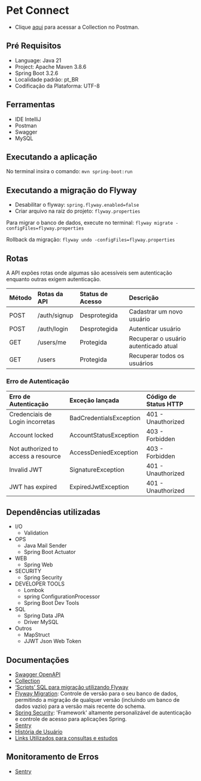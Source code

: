 # Pet Connect

* Clique [aqui](https://documenter.getpostman.com/view/13771815/2sA3Qqgstd) para acessar a Collection no Postman.

## Pré Requisitos

* Language: Java 21
* Project: Apache Maven 3.8.6
* Spring Boot 3.2.6
* Localidade padrão: pt_BR
* Codificação da Plataforma: UTF-8

## Ferramentas

* IDE IntelliJ
* Postman
* Swagger
* MySQL

## Executando a aplicação

No terminal insira o comando: `mvn spring-boot:run`

## Executando a migração do Flyway

* Desabilitar o flyway: `spring.flyway.enabled=false`
* Criar arquivo na raiz do projeto: `flyway.properties`

Para migrar o banco de dados, execute no terminal: `flyway migrate -configFiles=flyway.properties`

Rollback da migração: `flyway undo -configFiles=flyway.properties`

## Rotas

A API expões rotas onde algumas são acessíveis sem autenticação enquanto outras exigem autenticação.

| Método | Rotas da API | Status de Acesso | Descrição                             |
|:-------|:-------------|:-----------------|:--------------------------------------|
| POST   | /auth/signup | Desprotegida     | Cadastrar um novo usuário             |
| POST   | /auth/login  | Desprotegida     | Autenticar usuário                    |
| GET    | /users/me    | Protegida        | Recuperar o usuário autenticado atual |
| GET    | /users       | Protegida        | Recuperar todos os usuários           |

### Erro de Autenticação

| Erro de Autenticação                | Exceção lançada         | Código de Status HTTP |
|:------------------------------------|:------------------------|:----------------------|
| Credenciais de Login incorretas     | BadCredentialsException | 401 - Unauthorized    |
| Account locked                      | AccountStatusException  | 403 - Forbidden       |
| Not authorized to access a resource | AccessDeniedException   | 403 - Forbidden       |
| Invalid JWT                         | SignatureException      | 401 - Unauthorized    |
| JWT has expired                     | ExpiredJwtException     | 401 - Unauthorized    |

## Dependências utilizadas

* I/O
    * Validation
* OPS
    * Java Mail Sender
    * Spring Boot Actuator
* WEB
    * Spring Web
* SECURITY
    * Spring Security
* DEVELOPER TOOLS
    * Lombok
    * spring ConfigurationProcessor
    * Spring Boot Dev Tools
* SQL
    * Spring Data JPA
    * Driver MySQL
* Outros
    * MapStruct
    * JJWT Json Web Token

## Documentações

* [Swagger OpenAPI](./src/main/resources/static/openapi/petconnect.yaml)
* [Collection](./src/main/resources/static/postman_collection)
* [‘Scripts’ SQL para migração utilizando Flyway](./src/main/resources/db/migration)
* [Flyway Migration](./documents/flyway.md): Controle de versão para o seu banco de dados, permitindo a migração de
  qualquer versão (incluíndo um banco de dados vazio) para a versão mais recente do schema.
* [Spring Security](./documents/security.md): 'Framework' altamente personalizável de autenticação e controle de acesso
  para aplicações Spring.
* [Sentry](./documents/sentry.md)
* [História de Usuário](./documents/HISTORIA_DE_USUARIO.md)
* [Links Utilizados para consultas e estudos](./documents/links.md)

## Monitoramento de Erros

* [Sentry](https://estudante-k0.sentry.io/settings/)